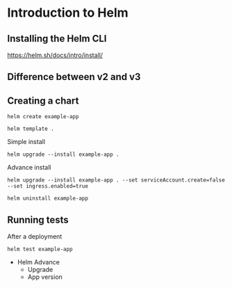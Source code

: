 # Introduction to Helm

## Installing the Helm CLI
https://helm.sh/docs/intro/install/

## Difference between v2 and v3



## Creating a chart

```console
helm create example-app
```

```console
helm template .
```

Simple install
```console
helm upgrade --install example-app .
```

Advance install
```console
helm upgrade --install example-app . --set serviceAccount.create=false --set ingress.enabled=true
```


```console
helm uninstall example-app
```

## Running tests
After a deployment

```console
helm test example-app
```

- Helm Advance
  - Upgrade
  - App version